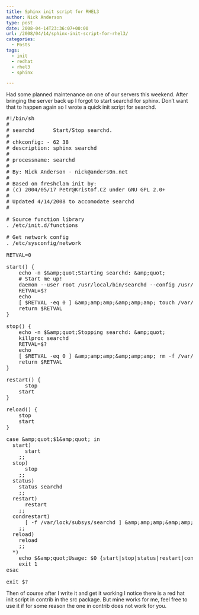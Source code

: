```yaml
---
title: Sphinx init script for RHEL3
author: Nick Anderson
type: post
date: 2008-04-14T23:36:07+00:00
url: /2008/04/14/sphinx-init-script-for-rhel3/
categories:
  - Posts
tags:
  - init
  - redhat
  - rhel3
  - sphinx

---
```

Had some planned maintenance on one of our servers this weekend. After bringing the server back up I forgot to start searchd for sphinx. Don&#8217;t want that to happen again so I wrote a quick init script for searchd. <!--more-->

<!--adsense-->

<pre class="brush: bash; title: ; notranslate" title="">#!/bin/sh
#
# searchd      Start/Stop searchd.
#
# chkconfig: - 62 38
# description: sphinx searchd
#
# processname: searchd
#
# By: Nick Anderson - nick@anders0n.net
#
# Based on freshclam init by:
# (c) 2004/05/17 Petr@Kristof.CZ under GNU GPL 2.0+
#
# Updated 4/14/2008 to accomodate searchd
# 

# Source function library
. /etc/init.d/functions

# Get network config
. /etc/sysconfig/network

RETVAL=0

start() {
    echo -n $&amp;amp;quot;Starting searchd: &amp;amp;quot; 
    # Start me up!
    daemon --user root /usr/local/bin/searchd --config /usr/local/etc/sphinx.conf
    RETVAL=$?
    echo
    [ $RETVAL -eq 0 ] &amp;amp;amp;amp;&amp;amp;amp;amp; touch /var/lock/subsys/searchd
    return $RETVAL
}

stop() {
    echo -n $&amp;amp;quot;Stopping searchd: &amp;amp;quot; 
    killproc searchd
    RETVAL=$?
    echo
    [ $RETVAL -eq 0 ] &amp;amp;amp;amp;&amp;amp;amp;amp; rm -f /var/lock/subsys/searchd
    return $RETVAL
}    

restart() {
      stop
    start
}    

reload() {
    stop
    start
}

case &amp;amp;quot;$1&amp;amp;quot; in
  start)
      start
    ;;
  stop)
      stop
    ;;
  status)
    status searchd
    ;;
  restart)
      restart
    ;;
  condrestart)
      [ -f /var/lock/subsys/searchd ] &amp;amp;amp;amp;&amp;amp;amp;amp; restart || :
    ;;
  reload)
    reload
    ;;
  *)
    echo $&amp;amp;quot;Usage: $0 {start|stop|status|restart|condrestart|reload}&amp;amp;quot; 
    exit 1
esac

exit $?
</pre>

Then of course after I write it and get it working I notice there is a red hat init script in contrib in the src package. But mine works for me, feel free to use it if for some reason the one in contrib does not work for you.